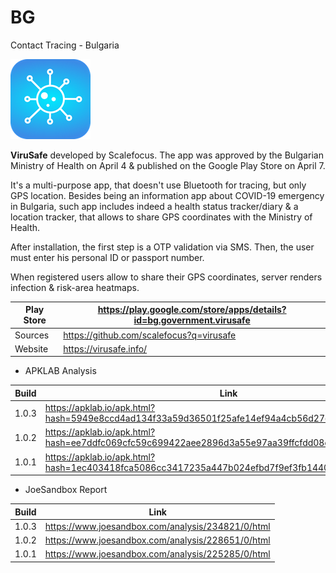 # BG
Contact Tracing - Bulgaria

![](apkicon_BG.png)

**ViruSafe** developed by Scalefocus. The app was approved by the Bulgarian Ministry of Health on April 4 & published on the Google Play Store on April 7.

It's a multi-purpose app, that doesn't use Bluetooth for tracing, but only GPS location. Besides being an information app about COVID-19 emergency in Bulgaria, such app includes indeed a health status tracker/diary & a location tracker, that allows to share GPS coordinates with the Ministry of Health.

After installation, the first step is a OTP validation via SMS. Then, the user must enter his personal ID or passport number. 

When registered users allow to share their GPS coordinates, server renders infection & risk-area heatmaps.

Play Store | https://play.google.com/store/apps/details?id=bg.government.virusafe
-----------|---------------------------------------------------------------------
Sources | https://github.com/scalefocus?q=virusafe
Website | https://virusafe.info/

- APKLAB Analysis

Build | Link
------|-----
1.0.3 | https://apklab.io/apk.html?hash=5949e8ccd4ad134f33a59d36501f25afe14ef94a4cb56d27edf561eb99b8696d
1.0.2 | https://apklab.io/apk.html?hash=ee7ddfc069cfc59c699422aee2896d3a55e97aa39ffcfdd08da640b76bef0fbc
1.0.1 | https://apklab.io/apk.html?hash=1ec403418fca5086cc3417235a447b024efbd7f9ef3fb14401ba9e451117b96e

- JoeSandbox Report

Build | Link
------|-----
1.0.3 | https://www.joesandbox.com/analysis/234821/0/html
1.0.2 | https://www.joesandbox.com/analysis/228651/0/html
1.0.1 | https://www.joesandbox.com/analysis/225285/0/html
